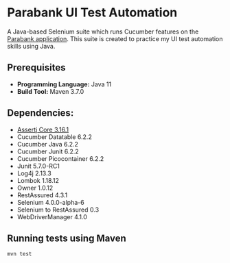 # Parabank UI Test Automation

A Java-based Selenium suite which runs Cucumber features on the [Parabank application](https://parabank.parasoft.com/parabank/index.htm). This suite is created to practice my UI test automation skills using Java.

## Prerequisites 
- **Programming Language:**  Java 11
- **Build Tool:** Maven 3.7.0

## Dependencies:
- [Assertj Core 3.16.1](https://assertj.github.io/doc/)
- Cucumber Datatable 6.2.2
- Cucumber Java 6.2.2
- Cucumber Junit 6.2.2
- Cucumber Picocontainer 6.2.2
- Junit 5.7.0-RC1
- Log4j 2.13.3
- Lombok 1.18.12
- Owner 1.0.12
- RestAssured 4.3.1
- Selenium 4.0.0-alpha-6
- Selenium to RestAssured 0.3
- WebDriverManager 4.1.0

## Running tests using Maven

```mvn test```
